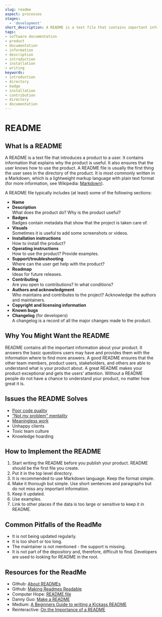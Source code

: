 ```yaml
---
slug: readme
aspect: processes
stages:
  - 'development'
short_description: A README is a text file that contains important information about the product. It is the first thing the user sees in the directory of the product. It helps the user to understand what does the product do and how to use it.
tags:
- software documentation
- product
- documentation
- information
- description
- introduction
- installation
- writing
keywords:
- introduction
- directory
- badge
- installation
- contribution
- directory
- documentation
---
```

# README

## What Is a README

A README is a text file that introduces a product to a user. It contains information that explains why the product is useful. It also ensures that the user knows how to use the product. A README file is usually the first thing the user sees in the directory of the product. It is most commonly written in a Markdown, which is a lightweight markup language with plain text format (for more information, see Wikipedia: [Markdown](https://en.wikipedia.org/wiki/Markdown)).

A README file typically includes (at least) some of the following sections:

-   **Name**
-   **Description**  
    What does the product do? Why is the product useful?  
-   **Badges**  
    Badges contain metadata that show that the project is taken care of.
-   **Visuals**  
    Sometimes it is useful to add some screenshots or videos.
-   **Installation instructions**  
    How to install the product?
-   **Operating instructions**  
    How to use the product? Provide examples.
-   **Support/troubleshooting**  
    Where can the user get help with the product?
-   **Roadmap**  
    Ideas for future releases.
-   **Contributing**  
    Are you open to contributions? In what conditions?
-   **Authors and acknowledgment**  
    Who maintains and contributes to the project? Acknowledge the authors and maintainers.
-   **Copyright and licensing information**  
-   **Known bugs**  
-   **Changelog** (for developers)  
    A changelog is a record of all the major changes made to the product.

## Why You Might Want the README

README contains all the important information about your product. It answers the basic questions users may have and provides them with the information where to find more answers. A good README ensures that the other team members, product users, stakeholders, and others are able to understand what is your product about. A great README makes your product exceptional and gets the users’ attention. Without a README people do not have a chance to understand your product, no matter how great it is.

## Issues the README Solves

-   [Poor code quality](/problems/poor-code-quality)
-   ["Not my problem" mentality](/problems/not-my-problem-mentality)
-   [Meaningless work](/problems/meaningless-work)
-   Unhappy clients
-   Toxic team culture
-   Knowledge hoarding

## How to Implement the README

1.  Start writing the README before you publish your product. README should be the first file you create.
2.  Put it in the top level directory.
3.  It is recommended to use Markdown language. Keep the format simple.
4.  Make it thorough but simple. Use short sentences and paragraphs but do not miss any important information.
5.  Keep it updated.
6.  Use examples.
7.  Link to other places if the data is too large or sensitive to keep it in README.

## Common Pitfalls of the ReadMe

-   It is not being updated regularly.  
-   It is too short or too long.  
-   The maintainer is not mentioned - the support is missing.  
-   It is not part of the depository and, therefore, difficult to find. Developers are used to looking for README in the root.  

## Resources for the ReadMe

-   Github: [About READMEs](https://help.github.com/en/articles/about-readmes)
-   Github: [Making Readmes Readable](https://github.com/18F/open-source-guide/blob/18f-pages/pages/making-readmes-readable.md#list-the-licensing-information-for-your-project)
-   Computer Hope: [README file](https://www.computerhope.com/jargon/////r/readme.htm)
-   Danny Guo: [Make a README](https://www.makeareadme.com/)
-   Medium: [A Beginners Guide to writing a Kickass README](https://medium.com/@meakaakka/a-beginners-guide-to-writing-a-kickass-readme-7ac01da88ab3)
-   Reinteractive: [On the Importance of a README](https://reinteractive.com/posts/137-on-the-importance-of-a-readme)
